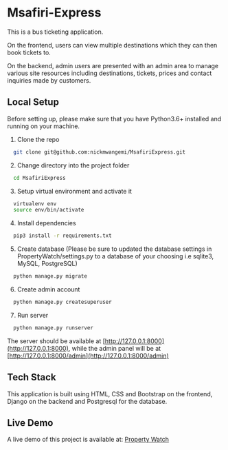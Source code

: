 # Msafiri-Express

This is a bus ticketing application.

On the frontend, users can view multiple destinations which they can then book tickets to.

On the backend, admin users are presented with an admin area to manage various site resources including destinations, tickets, prices and contact inquiries made by customers. 


## Local Setup 
Before setting up, please make sure that you have Python3.6+ installed and running on your machine. 

1.  Clone the repo
```bash
  git clone git@github.com:nickmwangemi/MsafiriExpress.git
```

2. Change directory into the project folder
```bash
  cd MsafiriExpress
```

3. Setup virtual environment and activate it
```bash
  virtualenv env
  source env/bin/activate
```

4. Install dependencies
```bash
  pip3 install -r requirements.txt
```

5. Create database (Please be sure to updated the database settings in PropertyWatch/settings.py to a database of your choosing i.e sqlite3, MySQL, PostgreSQL)
```bash
  python manage.py migrate
```

6. Create admin account
```bash
  python manage.py createsuperuser
```

7. Run server
```bash
  python manage.py runserver
```

The server should be available at [http://127.0.0.1:8000](http://127.0.0.1:8000), while the admin panel will be at [http://127.0.0.1:8000/admin](http://127.0.0.1:8000/admin)


## Tech Stack
This application is built using HTML, CSS and Bootstrap on the frontend, Django on the backend and Postgresql for the database.


## Live Demo
A live demo of this project is available at: [Property Watch](https://msafiriexpress.herokuapp.com/)
